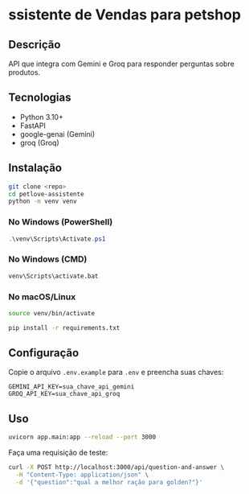 # ssistente de Vendas para petshop

## Descrição

API que integra com Gemini e Groq para responder perguntas sobre produtos.

## Tecnologias

* Python 3.10+
* FastAPI
* google-genai (Gemini)
* groq (Groq)

## Instalação

```bash
git clone <repo>
cd petlove-assistente
python -m venv venv
```

### No Windows (PowerShell)

```powershell
.\venv\Scripts\Activate.ps1
```

### No Windows (CMD)

```cmd
venv\Scripts\activate.bat
```

### No macOS/Linux

```bash
source venv/bin/activate
```

```bash
pip install -r requirements.txt
```

## Configuração

Copie o arquivo `.env.example` para `.env` e preencha suas chaves:

```env
GEMINI_API_KEY=sua_chave_api_gemini
GROQ_API_KEY=sua_chave_api_groq
```

## Uso

```bash
uvicorn app.main:app --reload --port 3000
```

Faça uma requisição de teste:

```bash
curl -X POST http://localhost:3000/api/question-and-answer \
  -H "Content-Type: application/json" \
  -d '{"question":"qual a melhor ração para golden?"}'
```
